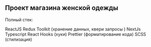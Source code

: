 ## Проект магазина женской одежды

Полный стек:

ReactJS
Redux Toolkit (хранение данных, квери запросы )
NextJs
Typescript
React Hooks (хуки)
Prettier (форматирование кода)
SCSS (стилизация)
